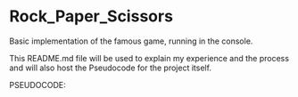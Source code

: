 # Rock_Paper_Scissors
Basic implementation of the famous game, running in the console.

This README.md file will be used to explain my experience and the process and will also host the Pseudocode for the project itself.



PSEUDOCODE:


